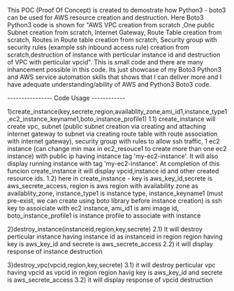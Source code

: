 This POC (Proof Of Concept) is created to demostrate how Python3 - boto3 can be used for AWS resource creation and destruction. Here Boto3 Python3 code is shown for "AWS VPC creation from scratch ,One public Subnet creation from scratch, Internet Gateway, Route Table creation from scratch, Routes in Route table creation from scratch, Security group with security rules (example ssh inbound access rule) creation from scratch,destruction of instance with perticular instance id and  destruction of VPC with perticular vpcid". This is small code and there are many inhancement possible in this code. Its just showcase of my Boto3 Python3 and AWS service automation  skills that shows that I can deliver more and I have adequate understanding/ability of AWS and Python3 Boto3 code.



---------------- Code Usage ------------

1)create_instance(key,secrete,region,availablity_zone,ami_id1,instance_type1,ec2_instance_keyname1,boto_instance_profile1)
1.1) 
create_instance will create vpc, subnet (public subnet creation via creating and attaching internet gateway to subnet via creating route table with route association with internet gateway), security group with rules to allow ssh traffic, 1 ec2 instance (can change min max in ec2_resouce1 to create more than one ec2 instance) with public ip having instance tag 'my-ec2-instance'. It will also display running instance with tag 'my-ec2-instance'. At completion of this funcion create_instance it will display vpcid,instance id and other created resource ids.
1.2)
here in create_instance - key is aws_key_id,secrete is aws_secrete_access, region is aws region with availability zone as availablity_zone, instance_type1 is instance type, instance_keyname1 (must pre-exist, we can create using boto library before instance creation) is ssh key to assoiciate with ec2 instance, ami_id1 is ami image id, boto_instance_profile1 is  instance profile to associate with instance

2)destroy_instance(instanceid,region,key,secrete)
2.1)
It will destroy perticular instance having instance id as instanceid in region region  having  key is aws_key_id and secrete is aws_secrete_access
2.2)
it will display  response of instance destruction

3)destroy_vpc(vpcid,region,key,secrete)
3.1) 
it will destroy perticular vpc having vpcid as vpcid in region region havig key is aws_key_id and secrete is aws_secrete_access
3.2) 
it will display response of vpcid destruction

